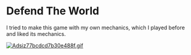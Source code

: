 # Defend The World
 I tried to make this game with my own mechanics, which I played before and liked its mechanics.
 
<a href="https://gifyu.com/image/ZJQ5"><img src="https://s4.gifyu.com/images/Adsiz77bcdcd7b30e488f.th.gif" alt="Adsiz77bcdcd7b30e488f.gif" border="0" /></a>
